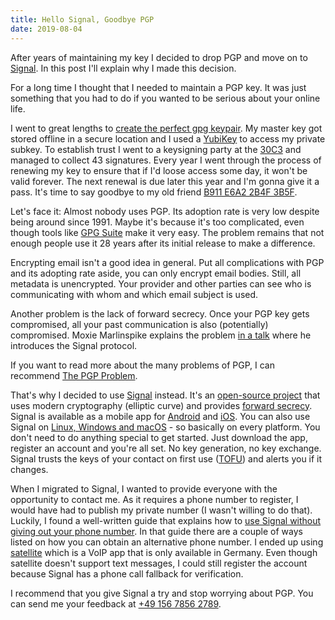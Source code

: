 ```yaml
---
title: Hello Signal, Goodbye PGP
date: 2019-08-04
---
```


After years of maintaining my key I decided to drop PGP and move on to [Signal](https://signal.org). In this post I'll explain why I made this decision.

For a long time I thought that I needed to maintain a PGP key. It was just something that you had to do if you wanted to be serious about your online life.

I went to great lengths to [create the perfect gpg keypair](https://alexcabal.com/creating-the-perfect-gpg-keypair). My master key got stored offline in a secure location and I used a [YubiKey](https://www.yubico.com/products/yubikey-hardware/) to access my private subkey. To establish trust I went to a keysigning party at the [30C3](https://www.ccc.de/en/updates/2013/30c3) and managed to collect 43 signatures.  Every year I went through the process of renewing my key to ensure that if I'd loose access some day, it won't be valid forever.  The next renewal is due later this year and I'm gonna give it a pass.  It's time to say goodbye to my old friend [B911 E6A2 2B4F 3B5F](http://pgp.mit.edu/pks/lookup?op=vindex&search=0xB911E6A22B4F3B5F).

Let's face it: Almost nobody uses PGP. Its adoption rate is very low despite being around since 1991. Maybe it's because it's too complicated, even though tools like [GPG Suite](https://gpgtools.org/) make it very easy. The problem remains that not enough people use it 28 years after its initial release to make a difference. 

Encrypting email isn't a good idea in general. Put all complications with PGP and its adopting rate aside, you can only encrypt email bodies. Still, all metadata is unencrypted. Your provider and other parties can see who is communicating with whom and which email subject is used.

Another problem is the lack of forward secrecy. Once your PGP key gets compromised, all your past communication is also (potentially) compromised. Moxie Marlinspike explains the problem [in a talk](https://vimeo.com/124887048) where he introduces the Signal protocol.

If you want to read more about the many problems of PGP, I can recommend [The PGP Problem](https://latacora.micro.blog/2019/07/16/the-pgp-problem.html).

That's why I decided to use [Signal](https://signal.org) instead. It's an [open-source project](https://github.com/signalapp) that uses modern cryptography (elliptic curve) and provides [forward secrecy](https://signal.org/docs/specifications/doubleratchet/). Signal is available as a mobile app for [Android](https://play.google.com/store/apps/details?id=org.thoughtcrime.securesms) and [iOS](https://apps.apple.com/us/app/signal-private-messenger/id874139669). You can also use Signal on [Linux, Windows and macOS](https://signal.org/download/) - so basically on every platform. You don't need to do anything special to get started. Just download the app, register an account and you're all set. No key generation, no key exchange. Signal trusts the keys of your contact on first use ([TOFU](https://en.wikipedia.org/wiki/Trust_on_first_use)) and alerts you if it changes.

When I migrated to Signal, I wanted to provide everyone with the opportunity to contact me. As it requires a phone number to register, I would have had to publish my private number (I wasn't willing to do that). Luckily, I found a well-written guide that explains how to [use Signal without giving out your phone number](https://theintercept.com/2017/09/28/signal-tutorial-second-phone-number/). In that guide there are a couple of ways listed on how you can obtain an alternative phone number. I ended up using [satellite](https://www.satellite.me/) which is a VoIP app that is only available in Germany. Even though satellite doesn't support text messages, I could still register the account because Signal has a phone call fallback for verification.

I recommend that you give Signal a try and stop worrying about PGP. You can send me your feedback at [+49 156 7856 2789](https://signal.org/download).
